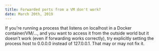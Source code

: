 ```yaml
---
title: Forwarded ports from a VM don't work?
date: March 20th, 2019
---
```


If you're running a process that listens on localhost in a Docker container/VM/..., and you want to access it from the outside world but it doesn't work (even if forwarding works correctly), try explicitly setting the process host to 0.0.0.0 instead of 127.0.0.1. That may or may not fix it.

